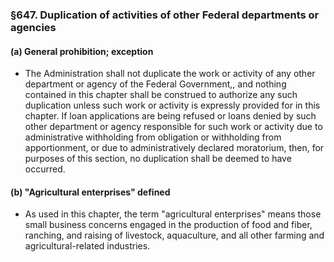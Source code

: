 ### §647. Duplication of activities of other Federal departments or agencies
#### (a) General prohibition; exception
* The Administration shall not duplicate the work or activity of any other department or agency of the Federal Government,, and nothing contained in this chapter shall be construed to authorize any such duplication unless such work or activity is expressly provided for in this chapter. If loan applications are being refused or loans denied by such other department or agency responsible for such work or activity due to administrative withholding from obligation or withholding from apportionment, or due to administratively declared moratorium, then, for purposes of this section, no duplication shall be deemed to have occurred.

#### (b) "Agricultural enterprises" defined
* As used in this chapter, the term "agricultural enterprises" means those small business concerns engaged in the production of food and fiber, ranching, and raising of livestock, aquaculture, and all other farming and agricultural-related industries.